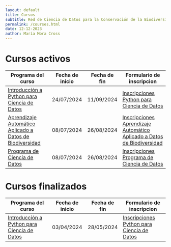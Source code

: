 ```yaml
---
layout: default
title: Cursos
subtitle: Red de Ciencia de Datos para la Conservación de la Biodiversidad Mesoamericana
permalink: /courses.html
date: 12-12-2023
author: María Mora Cross
---
```



# Cursos activos

| Programa del curso | Fecha de inicio | Fecha de fin | Formulario de inscripcion |
| ----- | :-------------: | :----------: | ------------------------- |
| [Introducción a Python para Ciencia de Datos](/cursos/2024-07-python-ciencia-datos.html)  | 24/07/2024 | 11/09/2024 | [Inscripciones Python para Ciencia de Datos](https://forms.gle/Z5qZ9rgy1WoVavc69) |
| [Aprendizaje Automático Aplicado a Datos de Biodiversidad](/cursos/2024-06-machine-learning.html)  | 08/07/2024 | 26/08/2024 | [Inscripciones Aprendizaje Automático Aplicado a Datos de Biodiversidad](https://forms.gle/SojwgcUT1iN3Sn1H6) |
| [Programa de Ciencia de Datos](/formularios/invitacion-ciencia-datos.html)  | 08/07/2024 | 26/08/2024 | [Inscripciones Programa de Ciencia de Datos](https://forms.gle/VA7xoS22GckH2S396) |


# Cursos finalizados

| Programa del curso | Fecha de inicio | Fecha de fin | Formulario de inscripcion |
| ----- | :-------------: | :----------: | ------------------------- |
| [Introducción a Python para Ciencia de Datos](/cursos/2024-03-python-ciencia-datos.html)  | 03/04/2024 | 28/05/2024 | [Inscripciones Python para Ciencia de Datos](https://forms.gle/XbZCbuSoV33FiPc1A) |